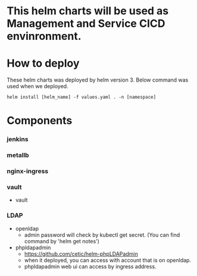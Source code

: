 # This helm charts will be used as Management and Service CICD envinronment.

# How to deploy
These helm charts was deployed by helm version 3.
Below command was used when we deployed.
```
helm install [helm_name] -f values.yaml . -n [namespace]
```

# Components 

### jenkins

### metallb

### nginx-ingress

### vault
- vault

### LDAP
- openldap
  - admin password will check by kubectl get secret. (You can find command by 'helm get notes')
- phpldapadmin
  - https://github.com/cetic/helm-phpLDAPadmin
  - when it deployed, you can access with account that is on openldap.
  - phpldapadmin web ui can access by ingress address.
